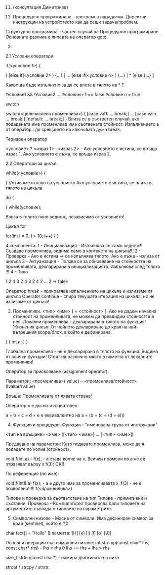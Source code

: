 11. (консултация Димитриев)

1. Процедурно програмиране - програмна парадигма. 
Директни инструкции на устройството как да реши задача/проблем.
 
Структурно програмира - частен случай на Процедурно програмиране.
Основната разлика е липсата на оператор goto.
 
2.
2.1 Условни оператори
 
 if(<условие 1>) 
 {
 
 }
 [else if(<условие 2> )  {...} ] 
 …
 [else if(<условие n> )  {...} ] *
 [else {...} ]
 
Какво да бъде изпълнено за да се влезе в тялото на * ?
 
!Условие1 &&  !Условие2 … !Условиеn-1 == false
 Условие n = true
 
switch 
 
switch(<целочислена променлива>)
{
  [case val1: ... break;]
   …
  [case valn: ... break;]
  [default: … break;]
}
 Влиза се в съответен случай, ако подадената има променлива има съотвената стойност. Изпълнението е от оператор : до срещането на ключовата дума break. 
 
 
 Тернарен оператор
 
 <условие> ? <израз 1> : <израз 2>  - Ако условието е истина, се връща израз 1. Ако условието е лъжа, се връща израз 2. 
 
 
2.2 Оператори за цикъл.
 
  while(<условие>)
   {
 
   } //отиваме отново на условието
 Ако условието е истина, се влиза в тялото на цикъла
 
 do {
 
 } while(условие); 
 
  Влиза в тялото поне веднъж, независимо от условието!
 
  Цикъл for 
 
  for(int I = 0; I < 10; i++)
 {
 }
 
  4 компонента:
 1 - Инициализация - Изпълнява се само веднъж!! 
   Създава променлива, видима само в контекста на цикъла!!!
 2 - Проверка - Ако е истина -> се изпълнява тялото. Ако е лъжа - излиза от цикъла
 3 - Актуаизация - Ползва се за обновяване на стойността на променливата, декларирана в инициализацията. Изпълнява след тялото !!! 
 4 - Тяло 
 
  1 2 4 3 2 4 3 2 4 2 … 2 -> false   
 
  Оператор break - прекратява изпълнението на цикъла и излизаме от цикъла 
  Operator continue -  спира текущата итерация на цикъла, но не излизаме от цикъла! 
 
 
3. Променливи.
    <тип> <име> [ = <стойност> ].
  Ако не дадем начална стойност на променливата, не можем да превдидим стойността в нея. 
Локални променлива -  декларирана в тялото на функция!  
 Жизнения цикъл: От нейното деклариране до края на най-вътрешния scope/блок, в който е дефинирана.
 
 {
   {
     int a;
   }
 }
 
 
Глобална променлива - не е декларирана в тялото на функция. 
Видима от всички функции!  Стоят на различно място в паметта от локалните променливи!
 
Оператор за присвояване (assignment operator): 
 
Параметри: 
<променлива>(lvalue) = <променлива/стойност>(lvalue/rvalue)
 
Връща: Променливата от лявата страна! 
 
Оператор = е дясно-асоциативен.
 
 a = b = c = d = e   е еквивалентно на  a = (b = (c = (d = e)))
 
4. Функции и процедури.
Функции - "именована група от инструкции"
 
 <тип на връщане> <име> ([<тип> <име>] ... [<тип> <име>])
 
Предаване на параметри: 
 Като подавате променлива, може да я подадете по копие (стойност) : 
 
  void f(int a) -   f(x);   - а става копие на x. Всички промени по а не се отразяват върху x 
                    f(3); OK!! 
 
  По референция (по име):
 
 void f(int& a)    f(x);  - а e друго име за променлиавата x. 
    f(3) - не е позволено!!!!! f(<променлива>) 
 
  Типове и проверка за съответствие на тип
 Типове - примитивни и съставни.
 Проверка - Компилаторът проверява дали типовете на аргументите съвпада с типовете на параметрите.
 
5. Символни низове - Масив от символи. Има дефиниран символ за край (sentinel), който е '\0'.
 
  char text[] = "Hello" 
  В паметта:
  [H] [e] [l] [l] [o] [\0] 
 
Основни операции със символни низове: 
 int strcmp(const char* lhs, const char* rhs)  - lhs < rhs   0 lhs == rhs   + lhs > rhs
 
 size_t strlen(const char*) - намира дължината на низа
 
 strcat / strcpy / strstr.
